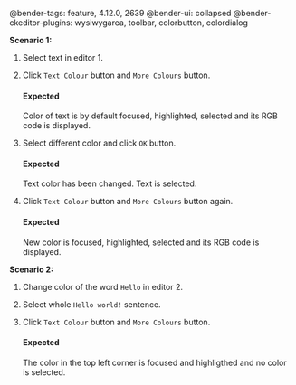 @bender-tags: feature, 4.12.0, 2639
@bender-ui: collapsed
@bender-ckeditor-plugins: wysiwygarea, toolbar, colorbutton, colordialog

**Scenario 1:**

1. Select text in editor 1.

2. Click `Text Colour` button and `More Colours` button.
    #### Expected
    Color of text is by default focused, highlighted, selected and its RGB code is displayed.

3. Select different color and click `OK` button.
    #### Expected
    Text color has been changed. Text is selected.

4. Click `Text Colour` button and `More Colours` button again.
    #### Expected
    New color is focused, highlighted, selected and its RGB code is displayed.

**Scenario 2:**

1. Change color of the word `Hello` in editor 2.

2. Select whole `Hello world!` sentence.

3. Click `Text Colour` button and `More Colours` button. 
    #### Expected
    The color in the top left corner is focused and highligthed and no color is selected.
